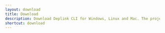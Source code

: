 ```yaml
---
layout: download
title: Download
description: Download Deplink CLI for Windows, Linux and Mac. The project is released under the MIT license.
shortcut: download
---
```

